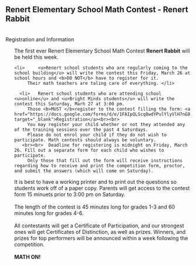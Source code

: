 <div class="row">
      <h2> Renert Elementary School Math Contest - <b>Renert Rabbit</b> </h2>
      <br> Registration and Information 
   <p>
      <ul>
         The first ever Renert Elementary School Math Contest <b>Renert Rabbit</b> will be held this week. 
         
    <li>     <u>Renert school students who are regularly coming to the school building</u> will write the contest this Friday, March 26 at school hours and <b>DO NOT</b> have to register for it. 
         Their math teachers are taling care of everything. </li>
         
      <li>   Renert school students who are attending school <u>online</u> and <u>Bright Minds students</u> will write the contest this Saturday, Marh 27 at 3:00 pm. 
         Those <b>MUST </b>register to the contest filling the form: <a href="https://docs.google.com/forms/d/e/1FAIpQLScq8wdYPulYlyVlH7nG8_gSzyaF87nubuXeNXTIW9JWnw6aew/viewform" target="_blank">Registration</a><br><br>
         You may register your child whether or not they attended any of the training sessions over the past 4 Saturdays.
         Please do not enrol your child if they do not wish to participate. Math contests should always be voluntary. 
       <br><br>  Deadline for registering is midnight on Friday, March 26. Fill out a separate form for each child who wishes to participate.
         Only those that fill out the form will receive instructions regarding how to receive and print the competition form, proctor, and submit the answers (which will come on Saturday). 
  It is best to have a working printer and to print out the questions so students work off of a paper copy.
         Parents will get access to the contest form 15 minuets prior to 3:00 pm on Saturday. 
         <br><br>
The length of the contest is 45 minutes long for grades 1-3 and 60 minutes long for grades 4-6.
<br> <br>
All contestants will get a Certificate of Participation, and our strongest ones will get Certificates of Distinction, as well as prizes. Winners, and prizes for top performers will be announced within a week following the competition.
<br><br>
<b>MATH ON!</b>
</p>

 
